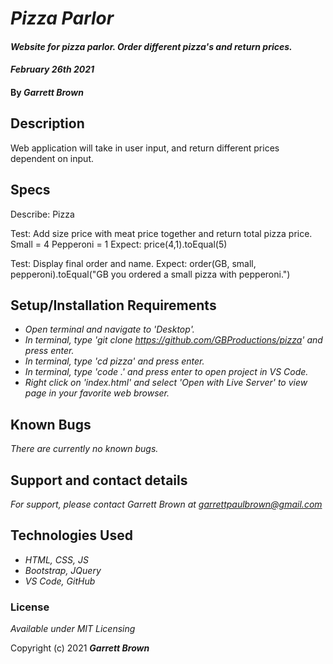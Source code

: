 # _Pizza Parlor_

#### _Website for pizza parlor. Order different pizza's and return prices._
#### _February 26th 2021_

#### By _**Garrett Brown**_

## Description
Web application will take in user input, and return different prices dependent on input.

## Specs

Describe: Pizza

Test: Add size price with meat price together and return total pizza price.
    Small = 4
    Pepperoni = 1
Expect: price(4,1).toEqual(5)

Test: Display final order and name.
Expect: order(GB, small, pepperoni).toEqual("GB you ordered a small pizza with pepperoni.")

## Setup/Installation Requirements


* _Open terminal and navigate to 'Desktop'._
* _In terminal, type 'git clone https://github.com/GBProductions/pizza' and press enter._
* _In terminal, type 'cd pizza' and press enter._
* _In terminal, type 'code .' and press enter to open project in VS Code._
* _Right click on 'index.html' and select 'Open with Live Server' to view page in your favorite web browser._


## Known Bugs

_There are currently no known bugs._

## Support and contact details

_For support, please contact Garrett Brown at <garrettpaulbrown@gmail.com>_

## Technologies Used

* _HTML, CSS, JS_
* _Bootstrap, JQuery_
* _VS Code, GitHub_

### License

*Available under MIT Licensing*

Copyright (c) 2021 **_Garrett Brown_**